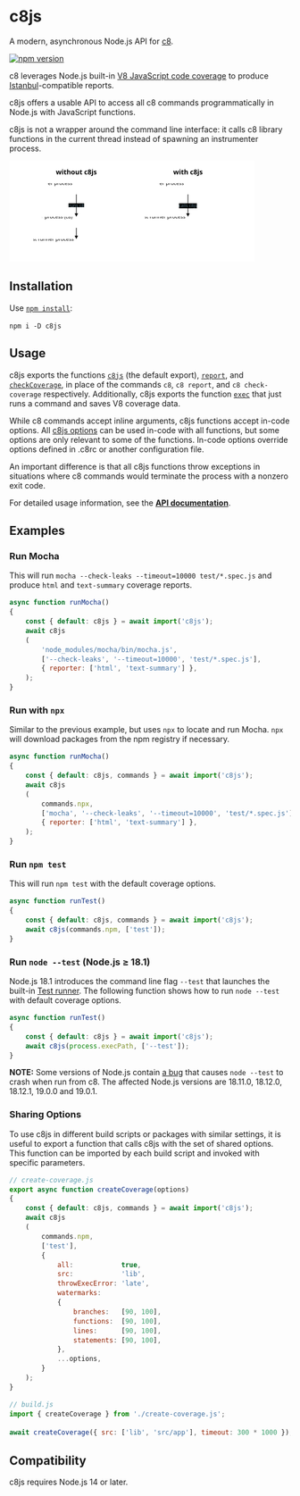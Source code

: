 # c8js

A modern, asynchronous Node.js API for [c8](https://github.com/bcoe/c8).

[![npm version][npm badge]][npm url]

c8 leverages Node.js built-in [V8 JavaScript code coverage](https://v8.dev/blog/javascript-code-coverage) to produce [Istanbul](https://istanbul.js.org/)-compatible reports.

c8js offers a usable API to access all c8 commands programmatically in Node.js with JavaScript functions.

c8js is not a wrapper around the command line interface: it calls c8 library functions in the current thread instead of spawning an instrumenter process.

![Comparison without/with c8js](comparison.svg)

## Installation

Use [`npm install`](https://docs.npmjs.com/cli/install):

`npm i -D c8js`

## Usage

c8js exports the functions [`c8js`](https://origin-1.github.io/c8js/modules.html#default) (the default export), [`report`](https://origin-1.github.io/c8js/modules.html#report), and [`checkCoverage`](https://origin-1.github.io/c8js/modules.html#checkcoverage), in place of the commands `c8`, `c8 report`, and `c8 check-coverage` respectively.
Additionally, c8js exports the function [`exec`](https://origin-1.github.io/c8js/modules.html#exec) that just runs a command and saves V8 coverage data.

While c8 commands accept inline arguments, c8js functions accept in-code options.
All [c8js options](https://origin-1.github.io/c8js/interfaces/default.Options.html) can be used in-code with all functions, but some options are only relevant to some of the functions.
In-code options override options defined in .c8rc or another configuration file.

An important difference is that all c8js functions throw exceptions in situations where c8 commands would terminate the process with a nonzero exit code.

For detailed usage information, see the [**API documentation**](https://origin-1.github.io/c8js/modules).

## Examples

### Run Mocha

This will run `mocha --check-leaks --timeout=10000 test/*.spec.js` and produce `html` and `text-summary` coverage reports.

```js
async function runMocha()
{
    const { default: c8js } = await import('c8js');
    await c8js
    (
        'node_modules/mocha/bin/mocha.js',
        ['--check-leaks', '--timeout=10000', 'test/*.spec.js'],
        { reporter: ['html', 'text-summary'] },
    );
}
```

### Run with `npx`

Similar to the previous example, but uses `npx` to locate and run Mocha.
`npx` will download packages from the npm registry if necessary.

```js
async function runMocha()
{
    const { default: c8js, commands } = await import('c8js');
    await c8js
    (
        commands.npx,
        ['mocha', '--check-leaks', '--timeout=10000', 'test/*.spec.js'],
        { reporter: ['html', 'text-summary'] },
    );
}
```

### Run `npm test`

This will run `npm test` with the default coverage options.

```js
async function runTest()
{
    const { default: c8js, commands } = await import('c8js');
    await c8js(commands.npm, ['test']);
}
```

### Run `node --test` (Node.js ≥ 18.1)

Node.js 18.1 introduces the command line flag `--test` that launches the built-in [Test runner](https://nodejs.org/dist/latest/docs/api/test.html).
The following function shows how to run `node --test` with default coverage options.

```js
async function runTest()
{
    const { default: c8js } = await import('c8js');
    await c8js(process.execPath, ['--test']);
}
```

**NOTE:** Some versions of Node.js contain [a bug](https://github.com/nodejs/node/issues/45013) that causes `node --test` to crash when run from c8.
The affected Node.js versions are 18.11.0, 18.12.0, 18.12.1, 19.0.0 and 19.0.1.

### Sharing Options

To use c8js in different build scripts or packages with similar settings, it is useful to export a function that calls c8js with the set of shared options.
This function can be imported by each build script and invoked with specific parameters.

```js
// create-coverage.js
export async function createCoverage(options)
{
    const { default: c8js, commands } = await import('c8js');
    await c8js
    (
        commands.npm,
        ['test'],
        {
            all:            true,
            src:            'lib',
            throwExecError: 'late',
            watermarks:
            {
                branches:   [90, 100],
                functions:  [90, 100],
                lines:      [90, 100],
                statements: [90, 100],
            },
            ...options,
        }
    );
}
```

```js
// build.js
import { createCoverage } from './create-coverage.js';

await createCoverage({ src: ['lib', 'src/app'], timeout: 300 * 1000 });
```

## Compatibility

c8js requires Node.js 14 or later.

[npm badge]: https://img.shields.io/npm/v/c8js?logo=npm
[npm url]: https://www.npmjs.com/package/c8js
